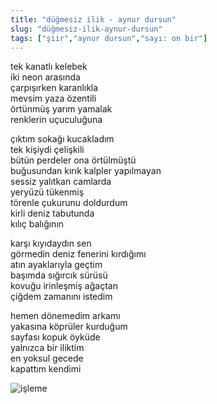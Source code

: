 ```yaml
---
title: "düğmesiz ilik - aynur dursun"
slug: "düğmesiz-ilik-aynur-dursun"
tags: ["şiir","aynur dursun","sayı: on bir"]
---
```


tek kanatlı kelebek\
iki neon arasında\
çarpışırken karanlıkla\
mevsim yaza özentili\
örtünmüş yarım yamalak\
renklerin uçuculuğuna

çıktım sokağı kucakladım\
tek kişiydi çelişkili\
bütün perdeler ona örtülmüştü\
buğusundan kırık kalpler yapılmayan\
sessiz yalıtkan camlarda\
yeryüzü tükenmiş\
törenle çukurunu doldurdum\
kirli deniz tabutunda\
kılıç balığının

karşı kıyıdaydın sen\
görmedin deniz fenerini kırdığımı\
atın ayaklarıyla geçtim\
başımda sığırcık sürüsü\
kovuğu irinleşmiş ağaçtan\
çiğdem zamanını istedim

hemen dönemedim arkamı\
yakasına köprüler kurduğum\
sayfası kopuk öyküde\
yalnızca bir iliktim\
en yoksul gecede\
kapattım kendimi

![işleme](/img/ky11_30.jpg)
